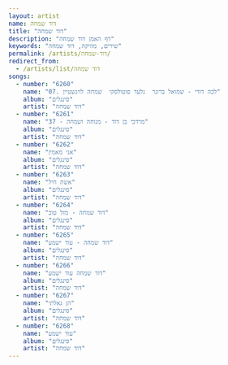 ```yaml
---
layout: artist
name: דוד שמחה
title: "דוד שמחה"
description: "דף האמן דוד שמחה"
keywords: "שירים, מוזיקה, דוד שמחה"
permalink: /artists/דוד-שמחה/
redirect_from:
  - /artists/list/דוד שמחה
songs:
  - number: "6260"
    name: "07. לכה דודי - שמואל ברונר  גלעד פוטולסקי  שמחה לוינשטיין"
    album: "סינגלים"
    artist: "דוד שמחה"
  - number: "6261"
    name: "37 - מרדכי בן דוד - מנוחה ושמחה"
    album: "סינגלים"
    artist: "דוד שמחה"
  - number: "6262"
    name: "אני מאמין"
    album: "סינגלים"
    artist: "דוד שמחה"
  - number: "6263"
    name: "אשת חיל"
    album: "סינגלים"
    artist: "דוד שמחה"
  - number: "6264"
    name: "דוד שמחה - מזל טוב"
    album: "סינגלים"
    artist: "דוד שמחה"
  - number: "6265"
    name: "דוד שמחה - עוד ישמע"
    album: "סינגלים"
    artist: "דוד שמחה"
  - number: "6266"
    name: "דוד שמחה עוד ישמע"
    album: "סינגלים"
    artist: "דוד שמחה"
  - number: "6267"
    name: "הן גאלתי"
    album: "סינגלים"
    artist: "דוד שמחה"
  - number: "6268"
    name: "עוד ישמע"
    album: "סינגלים"
    artist: "דוד שמחה"
---
```

